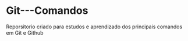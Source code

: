 # Git---Comandos
Reporsitorio criado para estudos e aprendizado dos principais comandos em Git e Github
